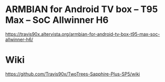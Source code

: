 # ARMBIAN for Android TV box – T95 Max – SoC Allwinner H6 
https://travis90x.altervista.org/armbian-for-android-tv-box-t95-max-soc-allwinner-h6/

# Wiki
https://github.com/Travis90x/TwoTrees-Sapphire-Plus-SP5/wiki
